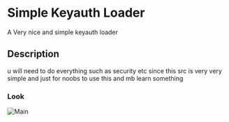 # Simple Keyauth Loader

A Very nice and simple keyauth loader

## Description

u will need to do everything such as security etc since this src is very very simple and just
for noobs to use this and mb learn something


### Look

![Main](https://media.discordapp.net/attachments/1002810017629618197/1096517980399075449/image.png)


